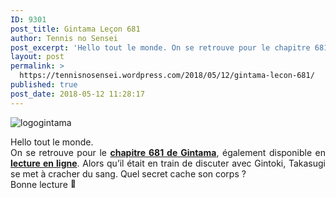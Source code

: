 ```yaml
---
ID: 9301
post_title: Gintama Leçon 681
author: Tennis no Sensei
post_excerpt: 'Hello tout le monde. On se retrouve pour le chapitre 681 de Gintama, &eacute;galement disponible en lecture en ligne. Alors qu&rsquo;il &eacute;tait en train de discuter avec Gintoki, Takasugi se met &agrave; cracher du sang. Quel secret cache son corps ? Bonne lecture &#128578; Publicit&eacute;s'
layout: post
permalink: >
  https://tennisnosensei.wordpress.com/2018/05/12/gintama-lecon-681/
published: true
post_date: 2018-05-12 11:28:17
---
```

<p><img data-attachment-id="101" data-permalink="https://tennisnosensei.wordpress.com/2015/06/05/gintama-lecon-544-les-souvenirs-du-sabre/logogintama-2/#main" data-orig-file="https://tennisnosensei.files.wordpress.com/2015/06/logogintama1.jpg?w=700" data-orig-size="300,150" data-comments-opened="1" data-image-meta="{&quot;aperture&quot;:&quot;0&quot;,&quot;credit&quot;:&quot;&quot;,&quot;camera&quot;:&quot;&quot;,&quot;caption&quot;:&quot;&quot;,&quot;created_timestamp&quot;:&quot;0&quot;,&quot;copyright&quot;:&quot;&quot;,&quot;focal_length&quot;:&quot;0&quot;,&quot;iso&quot;:&quot;0&quot;,&quot;shutter_speed&quot;:&quot;0&quot;,&quot;title&quot;:&quot;&quot;,&quot;orientation&quot;:&quot;0&quot;}" data-image-title="logogintama" data-image-description="" data-medium-file="https://tennisnosensei.files.wordpress.com/2015/06/logogintama1.jpg?w=700?w=300" data-large-file="https://tennisnosensei.files.wordpress.com/2015/06/logogintama1.jpg?w=700?w=300" class="alignnone size-full wp-image-101" src="https://tennisnosensei.files.wordpress.com/2015/06/logogintama1.jpg?w=700" alt="logogintama" srcset="https://tennisnosensei.files.wordpress.com/2015/06/logogintama1.jpg 300w, https://tennisnosensei.files.wordpress.com/2015/06/logogintama1.jpg?w=150 150w" sizes="(max-width: 300px) 100vw, 300px"   /></p>
<p style="text-align:justify;">Hello tout le monde.<br />
On se retrouve pour le <a href="https://mon-partage.fr/f/PcG5EUrZ/"  rel="noopener"><strong>chapitre 681 de Gintama</strong></a>, également disponible en <strong><a href="http://mangapedia.fr/lel/Gintama/4/681/1"  rel="noopener">lecture en ligne</a></strong>. Alors qu&rsquo;il était en train de discuter avec Gintoki, Takasugi se met à cracher du sang. Quel secret cache son corps ?<br />
Bonne lecture <img src="https://s0.wp.com/wp-content/mu-plugins/wpcom-smileys/twemoji/2/72x72/1f642.png" alt="🙂" class="wp-smiley" style="height: 1em; max-height: 1em;" /></p>